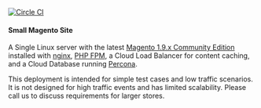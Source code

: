 [![Circle CI](https://circleci.com/gh/rackspace-orchestration-templates/magento-small/tree/master.png?style=shield)](https://circleci.com/gh/rackspace-orchestration-templates/magento-small)
#### Small Magento Site

  A Single Linux server with the latest 
  [Magento 1.9.x Community Edition](http://www.magentocommerce.com/product/community-edition/)
  installed with [nginx](http://nginx.org/en/), [PHP FPM](http://php-fpm.org/about/), a
  Cloud Load Balancer for content caching, and a Cloud Database running
  [Percona](https://www.percona.com/software/mysql-database/percona-server).

  This deployment is intended for simple test cases and low traffic scenarios. It is not
  designed for high traffic events and has limited scalability. Please call us to discuss requirements for larger stores. 
